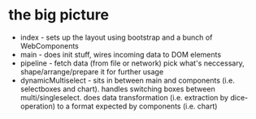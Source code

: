 # the big picture

- index - sets up the layout using bootstrap and a bunch of WebComponents
- main - does init stuff, wires incoming data to DOM elements
- pipeline - fetch data (from file or network) pick what's neccessary, shape/arrange/prepare it for further usage
- dynamicMultiselect - sits in between main and components (i.e. selectboxes and chart). handles switching boxes between multi/singleselect. does data transformation (i.e. extraction by dice-operation) to a format expected by components (i.e. chart)

